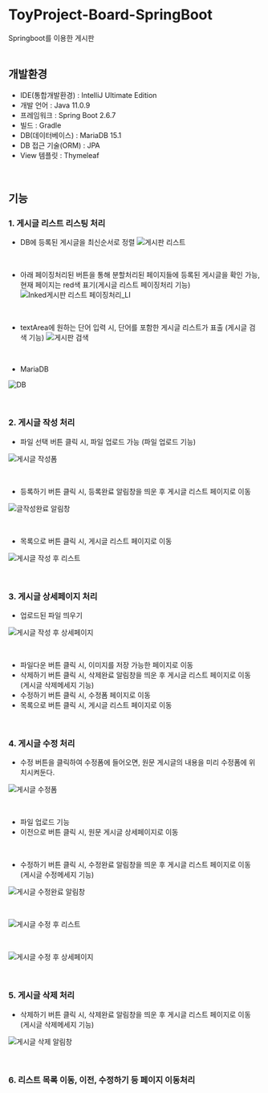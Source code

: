 # ToyProject-Board-SpringBoot
Springboot를 이용한  게시판
 <br/>
 <br/>

## 개발환경
- IDE(통합개발환경) : IntelliJ Ultimate Edition
- 개발 언어 : Java 11.0.9
- 프레임워크 : Spring Boot 2.6.7
- 빌드 : Gradle
- DB(데이터베이스) : MariaDB 15.1
- DB 접근 기술(ORM) : JPA
- View 템플릿 : Thymeleaf
 <br/>

## 기능
### 1. 게시글 리스트 리스팅 처리
- DB에 등록된 게시글을 최신순서로 정렬
![게시판 리스트](https://user-images.githubusercontent.com/86394597/169237504-57af05e5-8603-4550-ab41-e33b2bd20362.JPG)
 <br/>

- 아래 페이징처리된 버튼을 통해 분할처리된 페이지들에 등록된 게시글을 확인 가능, 현재 페이지는 red색 표기(게시글 리스트 페이징처리 기능)
![Inked게시판 리스트 페이징처리_LI](https://user-images.githubusercontent.com/86394597/169237522-54ef174c-5f16-4b65-9528-5b645837f48c.jpg)
 <br/>

- textArea에 원하는 단어 입력 시, 단어를 포함한 게시글 리스트가 표출 (게시글 검색 기능)
![게시판 검색](https://user-images.githubusercontent.com/86394597/169237548-aaa4c655-605b-45ad-92b7-ead4343297df.JPG)

 <br/>
 
- MariaDB

![DB](https://user-images.githubusercontent.com/86394597/169237530-f95889a8-bc49-42e7-8c6d-b88bee6036da.JPG)

 <br/>
 
### 2. 게시글 작성 처리
- 파일 선택 버튼 클릭 시, 파일 업로드 가능 (파일 업로드 기능)

![게시글 작성폼](https://user-images.githubusercontent.com/86394597/169237079-c9c293d3-efea-4971-af11-b641d71d17fe.JPG)

 <br/>
 
- 등록하기 버튼 클릭 시, 등록완료 알림창을 띄운 후 게시글 리스트 페이지로 이동

![글작성완료 알림창](https://user-images.githubusercontent.com/86394597/169237815-8b59ea16-f391-46df-a14e-790aae26294d.JPG)

 <br/>
 
- 목록으로 버튼 클릭 시, 게시글 리스트 페이지로 이동

![게시글 작성 후 리스트](https://user-images.githubusercontent.com/86394597/169237718-02364ec2-edda-4bfc-901a-d5a358f89325.JPG)


 <br/>
 
### 3. 게시글 상세페이지 처리
- 업로드된 파일 띄우기

![게시글 작성 후 상세페이지](https://user-images.githubusercontent.com/86394597/169237906-1d703923-c8b8-4c45-a7e2-1d1f4fe600f5.JPG)

 <br/>
 
- 파일다운 버튼 클릭 시, 이미지를 저장 가능한 페이지로 이동
- 삭제하기 버튼 클릭 시, 삭제완료 알림창을 띄운 후 게시글 리스트 페이지로 이동 (게시글 삭제메세지 기능)
- 수정하기 버튼 클릭 시, 수정폼 페이지로 이동
- 목록으로 버튼 클릭 시, 게시글 리스트 페이지로 이동

 <br/>
 
### 4. 게시글 수정 처리
- 수정 버튼을 클릭하여 수정폼에 들어오면, 원문 게시글의 내용을 미리 수정폼에 위치시켜둔다.

![게시글 수정폼](https://user-images.githubusercontent.com/86394597/169238047-374aff70-df84-4ea4-bc2f-5ed595f495fa.JPG)

 <br/>
 
- 파일 업로드 기능
- 이전으로 버튼 클릭 시, 원문 게시글 상세페이지로 이동

 <br/>
 
- 수정하기 버튼 클릭 시, 수정완료 알림창을 띄운 후 게시글 리스트 페이지로 이동 (게시글 수정메세지 기능)

![게시글 수정완료 알림창](https://user-images.githubusercontent.com/86394597/169238151-e4d55345-dd73-4633-87ec-c61ba5e5be3a.JPG)

 <br/>
 
![게시글 수정 후 리스트](https://user-images.githubusercontent.com/86394597/169238184-b2f69735-fa63-4181-a4e9-11b8aee30c5c.JPG)

 <br/>
 
![게시글 수정 후 상세페이지](https://user-images.githubusercontent.com/86394597/169238114-fcd14000-2fb3-43e5-bcb1-d14b95a8c829.JPG)


 <br/>
 
### 5. 게시글 삭제 처리
- 삭제하기 버튼 클릭 시, 삭제완료 알림창을 띄운 후 게시글 리스트 페이지로 이동 (게시글 삭제메세지 기능)

![게시글 삭제 알림창](https://user-images.githubusercontent.com/86394597/169237951-6743dd38-73a0-4a54-9c1e-cf7badbca1f4.JPG)

 <br/>
 
### 6. 리스트 목록 이동, 이전, 수정하기 등 페이지 이동처리

